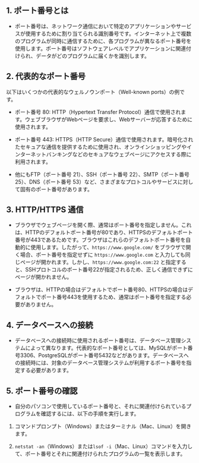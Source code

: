 ## 1. ポート番号とは

- ポート番号は、ネットワーク通信において特定のアプリケーションやサービスが使用するために割り当てられる識別番号です。インターネット上で複数のプログラムが同時に通信するために、各プログラムが異なるポート番号を使用します。ポート番号はソフトウェアレベルでアプリケーションに関連付けられ、データがどのプログラムに届くかを識別します。

## 2. 代表的なポート番号

以下はいくつかの代表的なウェルノウンポート（Well-known ports）の例です。

- ポート番号 80: HTTP（Hypertext Transfer Protocol）通信で使用されます。ウェブブラウザがWebページを要求し、Webサーバーが応答するために使用されます。
- ポート番号 443: HTTPS（HTTP Secure）通信で使用されます。暗号化されたセキュアな通信を提供するために使用され、オンラインショッピングやインターネットバンキングなどのセキュアなウェブページにアクセスする際に利用されます。

- 他にもFTP（ポート番号 21）、SSH（ポート番号 22）、SMTP（ポート番号 25）、DNS（ポート番号 53）など、さまざまなプロトコルやサービスに対して固有のポート番号があります。

## 3. HTTP/HTTPS 通信

- ブラウザでウェブページを開く際、通常はポート番号を指定しません。これは、HTTPのデフォルトポート番号が80であり、HTTPSのデフォルトポート番号が443であるためです。ブラウザはこれらのデフォルトポート番号を自動的に使用します。したがって、`https://www.google.com/` をブラウザで開く場合、ポート番号を指定せずに `https://www.google.com` と入力しても同じページが開かれます。しかし、`https://www.google.com:22` と指定すると、SSHプロトコルのポート番号22が指定されるため、正しく通信できずにページが開かれません。

- ブラウザは、HTTPの場合はデフォルトでポート番号80、HTTPSの場合はデフォルトでポート番号443を使用するため、通常はポート番号を指定する必要がありません。

## 4. データベースへの接続

- データベースへの接続時に使用されるポート番号は、データベース管理システムによって異なります。代表的なポート番号としては、MySQLがポート番号3306、PostgreSQLがポート番号5432などがあります。データベースへの接続時には、対象のデータベース管理システムが利用するポート番号を指定する必要があります。

## 5. ポート番号の確認

- 自分のパソコンで使用しているポート番号と、それに関連付けられているプログラムを確認するには、以下の手順を実行します。

1. コマンドプロンプト（Windows）またはターミナル（Mac、Linux）を開きます。

2. `netstat -an`（Windows）または`lsof -i`（Mac、Linux）コマンドを入力して、ポート番号とそれに関連付けられたプログラムの一覧を表示します。